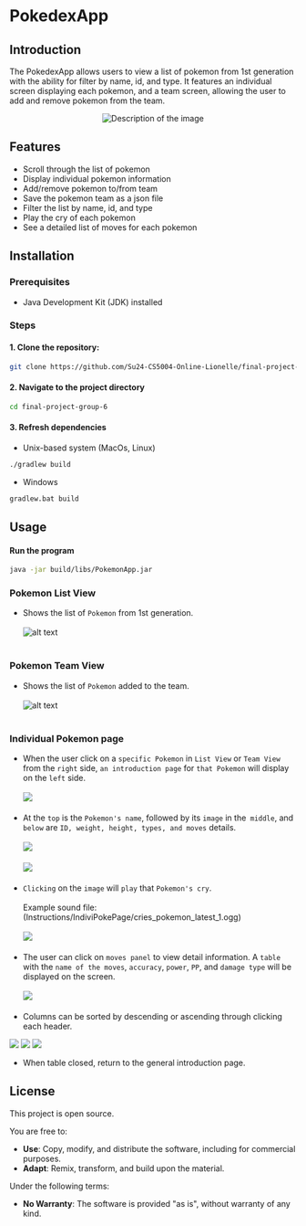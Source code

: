 # PokedexApp

## Introduction

The PokedexApp allows users to view a list of pokemon from 1st generation with the ability for filter by name, id, and type. It features an individual screen displaying each pokemon, and a team screen, allowing the user to add and remove pokemon from the team.

<div style="display: flex; justify-content: center;">
<img src="./Images/AppStart.png" alt="Description of the image">
</div>

## Features

- Scroll through the list of pokemon
- Display individual pokemon information
- Add/remove pokemon to/from team
- Save the pokemon team as a json file
- Filter the list by name, id, and type
- Play the cry of each pokemon
- See a detailed list of moves for each pokemon

## Installation

### Prerequisites

- Java Development Kit (JDK) installed

### Steps

#### 1. Clone the repository:

```bash
git clone https://github.com/Su24-CS5004-Online-Lionelle/final-project-group-6.git
```

#### 2. Navigate to the project directory

```bash
cd final-project-group-6
```

#### 3. Refresh dependencies

- Unix-based system (MacOs, Linux)

```bash
./gradlew build
```

- Windows

```bash
gradlew.bat build
```

## Usage

#### Run the program

```bash
java -jar build/libs/PokemonApp.jar
```

### Pokemon List View

* Shows the list of `Pokemon` from 1st generation.
<br><br>
![alt text](Images/ListView.png)
<br><br>

### Pokemon Team View

* Shows the list of `Pokemon` added to the team.
<br><br>
![alt text](Images/TeamView.png)
<br><br>


### Individual Pokemon page

* When the user click on a `specific Pokemon` in `List View` or `Team View` from the `right` side, `an introduction page` for `that Pokemon` will display on the `left` side.
<br><br>
![](IndiviPokePage/click_example.jpg)
<br><br>
* At the `top` is the `Pokemon's name`, followed by its `image` in the` middle`, and `below` are `ID, weight, height, types, and moves` details.
<br><br>
![](IndiviPokePage/page1.png)
<br><br>
![](IndiviPokePage/page2.png)
<br><br>
* `Clicking` on the `image` will `play` that `Pokemon's cry`.
<br><br>
Example sound file: (Instructions/IndiviPokePage/cries_pokemon_latest_1.ogg)
<br><br>
![](IndiviPokePage/sound.jpg)
<br><br>
* The user can click on `moves panel` to view detail information. A `table` with the `name of the moves`, `accuracy`, `power`, `PP`, and `damage type` will be displayed on the screen.
<br><br>
![](IndiviPokePage/move_detail.png)
<br><br>
* Columns can be sorted by descending or ascending through clicking each header.

![](IndiviPokePage/sortByA.jpg)
![](IndiviPokePage/sortByN.png)
![](IndiviPokePage/sortByPower.png)
* When table closed, return to the general introduction page.

## License

This project is open source.

You are free to:

- **Use**: Copy, modify, and distribute the software, including for commercial purposes.
- **Adapt**: Remix, transform, and build upon the material.

Under the following terms:

- **No Warranty**: The software is provided "as is", without warranty of any kind.

